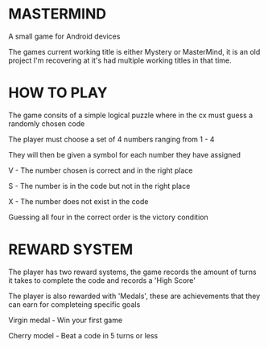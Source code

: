 MASTERMIND
==========

A small game for Android devices

The games current working title is either Mystery or MasterMind, it is an old project I'm recovering at it's 
had multiple working titles in that time.

HOW TO PLAY
============

The game consits of a simple logical puzzle where in the cx must guess a randomly chosen code

The player must choose a set of 4 numbers ranging from 1 - 4

They will then be given a symbol for each number they have assigned

V - The number chosen is correct and in the right place

S - The number is in the code but not in the right place
 
X - The number does not exist in the code

Guessing all four in the correct order is the victory condition


REWARD SYSTEM
==============

The player has two reward systems, the game records the amount of turns it takes to complete the code and records 
a 'High Score'

The player is also rewarded with 'Medals', these are achievements that they can earn for completeing specific goals

Virgin medal - Win your first game

Cherry model - Beat a code in 5 turns or less
